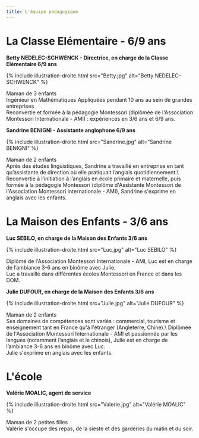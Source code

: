 ```yaml
---
title: L'équipe pédagogique
---
```


# La Classe Elémentaire - 6/9 ans

**Betty NEDELEC-SCHWENCK - Directrice, en charge de la Classe Elémentaire 6/9 ans**

{% include illustration-droite.html src="Betty.jpg" alt="Betty NEDELEC-SCHWENCK" %}

Maman de 3 enfants   
Ingénieur en Mathématiques Appliquées pendant 10 ans au sein de grandes entreprises   
Reconvertie et formée à la pédagogie Montessori (diplômée de l'Association Montessori Internationale - AMI) : expériences en 3/6 ans et 6/9 ans.

**Sandrine BENIGNI - Assistante anglophone 6/9 ans**

{% include illustration-droite.html src="Sandrine.jpg" alt="Sandrine BENIGNI" %}

Maman de 2 enfants   
Après des études linguistiques, Sandrine a travaillé en entreprise en tant qu’assistante de direction où elle pratiquait l’anglais quotidiennement.\\
Reconvertie à l’initiation à l’anglais en école primaire et maternelle, puis formée à la pédagogie Montessori (diplôme d'Assistante Montessori de l'Association Montessori Internationale - AMI), Sandrine s'exprime en anglais avec les enfants.


# La Maison des Enfants - 3/6 ans

**Luc SEBILO, en charge de la Maison des Enfants 3/6 ans**

{% include illustration-droite.html src="Luc.jpg" alt="Luc SEBILO" %}

Diplômé de l'Association Montessori Internationale - AMI, Luc est en charge de l’ambiance 3-6 ans en binôme avec Julie.    
Luc a travaillé dans différentes écoles Montessori en France et dans les DOM.

**Julie DUFOUR, en charge de la Maison des Enfants 3/6 ans**

{% include illustration-droite.html src="Julie.jpg" alt="Julie DUFOUR" %}

Maman de 2 enfants   
Ses domaines de compétences sont variés : commercial, tourisme et enseignement tant en France qu'à l'étranger (Angleterre, Chine).\\
Diplômée de l'Association Montessori Internationale - AMI et passionnée par les langues (notamment l’anglais et le chinois), Julie est en charge de l’ambiance 3-6 ans en binôme avec Luc.   
Julie s'exprime en anglais avec les enfants.

# L'école

**Valérie MOALIC, agent de service**

{% include illustration-droite.html src="Valerie.jpg" alt="Valérie MOALIC" %}

Maman de 2 petites filles   
Valérie s'occupe des repas, de la sieste et des garderies du matin et du soir.

